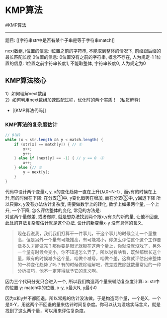 # KMP算法

#KMP算法 

---

题目: [[字符串str中是否有某个子串是等于字符串match]]

next数组, i位置的信息:  i位置之前的字符串, 不能取到整体的情况下, 前缀跟后缀的最长匹配长度
0位置的信息: 0位置没有之前的字符串, 概念不存在, 人为规定-1 
1位置的信息: 1位置之前字符串长度1, 不能取整体, 字符串长度0, 人为规定为0

## KMP算法核心

1）如何理解next数组  
2）如何利用next数组加速匹配过程，优化时的两个实质！（私货解释）  

- [[KMP算法代码]]

### KMP算法的复杂度估计

```java
// O(N)
while (x < str.length && y < match.length) {
    if (str[x] == match[y]) { // ①
        x++;
        y++;
    } else if (next[y] == -1) { // y == 0　②
        x++;
    } else {// ③
        y = next[y];
    }
}

```


代码中设计两个变量x, y,   x的变化趋势一直在上升(从0~N-1) , 而y有的时候在上升,有的时候在下降:
在分支①中, y变化趋势在增加, 而在分支③中, y回退下降
所以只靠x, y没有办法估计复杂度, 需要做数学上的转化, 
数学上如果两个量, 一个上升, 一个下降, 怎么评估整体的变化, 常见的方法是:  
对这两个量做差, 或者做除, 就是想办法找到两个跟x,y有关的新的量, 让他不回退,此处的算法复杂度估计就是这个办法. 设计的新变量x-y 没有具体的含义.


>现在我说我，我们我们打算干一件事儿，干这个事儿的时候会让一个量推高，但是另外一个量有可能推高，有可能减小，你怎么评估这个这个工作要做多久才能做完？那你要是眼光就锁在这两个量上，你就没就没戏了，另外一个量有时候会变小，你不知道怎么弄了，所以说看啥看，既然都增长这个量，跟有的时候减少这个量，咱做个减号，咱做个差，这样就评估出来整体的一种变化趋势了吗？有的时候做除理解吧，做差或做除就数量常见的一种分析技巧，他不一定非得赋予它的含义啊。


因为三个代码分支只会进入一个,  所以我们构造两个量来辅助复杂度计算:
 x: str中的位置
 y: match中的位置, x-y, x最大N, y最小0
 
 因为x和y并不都回退。所以常规的估计没法做。于是构造两个量，一个是X，一个是X-Y，用这两个不回退的量来估计时间复杂度。你可以认为没啥实际含义，就是找到了这么两个量，可以用来评估复杂度。
 
 